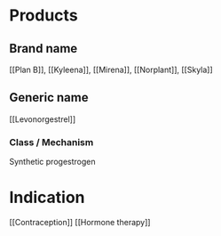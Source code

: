 # Products

## Brand name
[[Plan B]], [[Kyleena]], [[Mirena]], [[Norplant]], [[Skyla]]

## Generic name
[[Levonorgestrel]]

### Class / Mechanism
Synthetic progestrogen

# Indication
[[Contraception]]
[[Hormone therapy]]